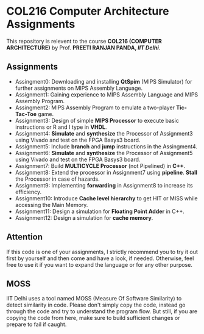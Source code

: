 # COL216 Computer Architecture Assignments
This repository is relevent to the course **COL216 (COMPUTER ARCHITECTURE)** by Prof. **PREETI RANJAN PANDA, *IIT Delhi***.

## Assignments
- Assingment0: Downloading and installing **QtSpim** (MIPS Simulator) for further assignments on MIPS Assembly Language.
- Assignment1: Gaining experience to MIPS Assembly Language and MIPS Assembly Program.
- Assingment2: MIPS Assembly Program to emulate a two-player **Tic-Tac-Toe** game.
- Assignment3: Design of simple **MIPS Processor** to execute basic instructions or R and I type in **VHDL**.
- Assignment4: **Simulate** and **synthesize** the Processor of Assignment3 using Vivado and test on the FPGA Basys3 board. 
- Assignment5: Include **branch** and **jump** instructions in the Assingment4.
- Assignment6: **Simulate** and **synthesize** the Processor of Assignment5 using Vivado and test on the FPGA Basys3 board.
- Assignment7: Build **MULTICYCLE Processor** (not Pipelined) in **C++**.
- Assignment8: Extend the processor in Assignment7 using **pipeline**. **Stall** the Processor in case of hazards.
- Assignment9: Implementing **forwarding** in Assignment8 to increase its efficiency.
- Assignment10: Introduce **Cache level hierarchy** to get HIT or MISS while accessing the Main Memory.
- Assignment11: Design a simulation for **Floating Point Adder** in C++.
- Assignment12: Design a simulation for **cache memory**.

## Attention
If this code is one of your assignments, I strictly recommend you to try it out first by yourself and then come and have a look, if needed. Otherwise, feel free to use it if you want to expand the language or for any other purpose.
## MOSS
IIT Delhi uses a tool named MOSS (Measure Of Software Similarity) to detect similarity in code. Please don't simply copy the code, instead go through the code and try to understand the program flow. But still, if you are copying the code from here, make sure to build sufficient changes or prepare to fail if caught.
